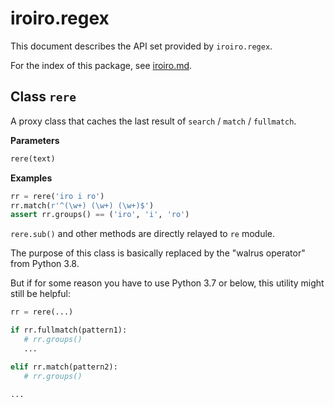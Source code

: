 # iroiro.regex

This document describes the API set provided by `iroiro.regex`.

For the index of this package, see [iroiro.md](iroiro.md).


## Class `rere`

A proxy class that caches the last result of `search` / `match` / `fullmatch`.

__Parameters__
```python
rere(text)
```

__Examples__
```python
rr = rere('iro i ro')
rr.match(r'^(\w+) (\w+) (\w+)$')
assert rr.groups() == ('iro', 'i', 'ro')
```

`rere.sub()` and other methods are directly relayed to `re` module.

The purpose of this class is basically replaced by the "walrus operator" from Python 3.8.

But if for some reason you have to use Python 3.7 or below, this utility might still be helpful:

```python
rr = rere(...)

if rr.fullmatch(pattern1):
   # rr.groups()
   ...

elif rr.match(pattern2):
   # rr.groups()

...
```
